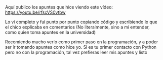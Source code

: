 Aquí publico los apuntes que hice viendo este vídeo: https://youtu.be/rfscVS0vtbw

Lo vi completo y fui punto por punto copiando código y escribiendo lo que el chico explicaba en comentarios (No literalmente, sino a mi entender, como quien toma apuntes en la universidad)

Recomiendo mucho verlo como primer paso en la programación, y a poder ser ir tomando apuntes como hice yo. 
Si es tu primer contacto con Python pero no con la programación, tal vez prefieras leer mis apuntes y listo
